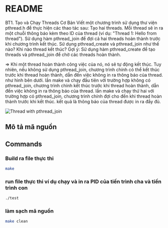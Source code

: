 # README

BT1. Tạo và Chạy Threads Cơ Bản
Viết một chương trình sử dụng thư viện pthread.h để thực hiện các thao tác sau:
Tạo hai threads. Mỗi thread sẽ in ra một chuỗi thông báo kèm theo ID của thread (ví dụ: "Thread 1: Hello from thread").
Sử dụng hàm pthread_join để đợi cả hai threads hoàn thành trước khi chương trình kết thúc.
Sử dụng pthread_create và pthread_join như thế nào? Khi nào thread kết thúc?
Gợi ý: Sử dụng hàm pthread_create để tạo threads và pthread_join để chờ các threads hoàn thành.

=> Khi một thread hoàn thành công việc của nó, nó sẽ tự động kết thúc. Tuy nhiên, nếu không sử dụng pthread_join, chương trình chính có thể kết thúc trước khi thread hoàn thành, dẫn đến việc không in ra thông báo của thread.
như hình bên dưới. 
lần make và chạy đầu tiên với trường hợp không có pthread_join, chương trình chính kết thúc trước khi thread hoàn thành, dẫn đến việc không in ra thông báo của thread. 
lần make và chạy thứ hai với trường hợp có pthread_join, chương trình chính đợi cho đến khi thread hoàn thành trước khi kết thúc. kết quả là thông báo của thread được in ra đầy đủ.

![Thread with pthread_join](https://github.com/user-attachments/assets/15f537f4-48ff-4611-9580-65017781c2d3)

## Mô tả mã nguồn
## Commands

### Build ra file thực thi
```bash
make
```
 
### run file thực thi ví dụ chạy và in ra PID của tiến trình cha và tiến trình con
```bash
./test
```

### làm sạch mã nguồn
```bash
make clean
```

